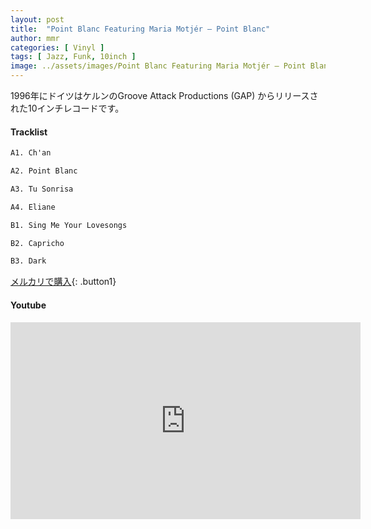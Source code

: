 ```yaml
---
layout: post
title:  "Point Blanc Featuring Maria Motjér – Point Blanc"
author: mmr
categories: [ Vinyl ]
tags: [ Jazz, Funk, 10inch ]
image: ../assets/images/Point Blanc Featuring Maria Motjér – Point Blanc.jpg
---
```


1996年にドイツはケルンのGroove Attack Productions (GAP) からリリースされた10インチレコードです。

#### Tracklist
```md
A1. Ch'an

A2. Point Blanc

A3. Tu Sonrisa

A4. Eliane

B1. Sing Me Your Lovesongs

B2. Capricho

B3. Dark
```

[メルカリで購入](https://jp.mercari.com/item/m18334755783?afid=6142608987){: .button1}

#### Youtube
<iframe width="560" height="315" src="https://www.youtube.com/embed/EKkeDBm11K0?si=ZLp_8T-O366NVtkT" title="YouTube video player" frameborder="0" allow="accelerometer; autoplay; clipboard-write; encrypted-media; gyroscope; picture-in-picture; web-share" referrerpolicy="strict-origin-when-cross-origin" allowfullscreen></iframe>